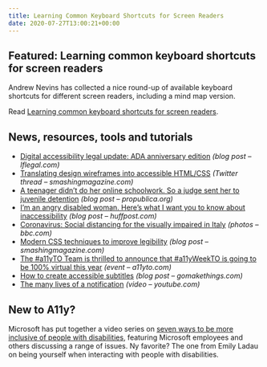 ```yaml
---
title: Learning Common Keyboard Shortcuts for Screen Readers
date: 2020-07-27T13:00:21+00:00
---
```


## Featured: Learning common keyboard shortcuts for screen readers

Andrew Nevins has collected a nice round-up of available keyboard shortcuts for different screen readers, including a mind map version.

Read [Learning common keyboard shortcuts for screen readers](https://www.a11yproject.com/posts/2020-07-24-learning-common-keyboard-shortcuts-for-screen-readers/).

## News, resources, tools and tutorials

- [Digital accessibility legal update: ADA anniversary edition](https://www.lflegal.com/2020/07/ada30-update/) *(blog post – lflegal.com)*
- [Translating design wireframes into accessible HTML/CSS](https://www.smashingmagazine.com/2020/07/design-wireframes-accessible-html-css/) *(Twitter thread – smashingmagazine.com)*
- [A teenager didn’t do her online schoolwork. So a judge sent her to juvenile detention](https://www.propublica.org/article/a-teenager-didnt-do-her-online-schoolwork-so-a-judge-sent-her-to-juvenile-detention) *(blog post – propublica.org)*
- [I’m an angry disabled woman. Here’s what I want you to know about inaccessibility](https://www.huffpost.com/entry/angry-disabled-woman-inaccessibility_n_5f11bd44c5b6d14c33668080) *(blog post – huffpost.com)*
- [Coronavirus: Social distancing for the visually impaired in Italy](https://www.bbc.com/news/in-pictures-53403780) *(photos – bbc.com)*
- [Modern CSS techniques to improve legibility](https://www.smashingmagazine.com/2020/07/css-techniques-legibility/) *(blog post – smashingmagazine.com)*
- [The #a11yTO Team is thrilled to announce that #a11yWeekTO is going to be 100% virtual this year](https://a11yto.com/) *(event – a11yto.com)*
- [How to create accessible subtitles](https://gomakethings.com/how-to-create-accessible-subtitles/) *(blog post – gomakethings.com)*
- [The many lives of a notification](https://www.youtube.com/watch?v=W5YAaLLBKhQ) *(video – youtube.com)*

## New to A11y?

Microsoft has put together a video series on [seven ways to be more inclusive of people with disabilities](https://news.microsoft.com/stories/simplethingscount), featuring Microsoft employees and others discussing a range of issues. Ny favorite? The one from Emily Ladau on being yourself when interacting with people with disabilities.
